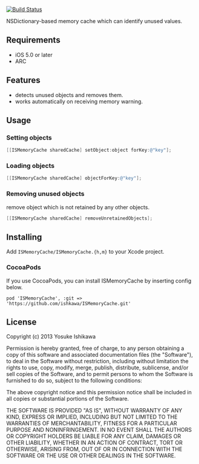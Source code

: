 [![Build Status](https://travis-ci.org/ishkawa/ISMemoryCache.png)](https://travis-ci.org/ishkawa/ISMemoryCache)

NSDictionary-based memory cache which can identify unused values.

## Requirements

- iOS 5.0 or later
- ARC

## Features

- detects unused objects and removes them.
- works automatically on receiving memory warning.

## Usage

### Setting objects

```objectivec
[[ISMemoryCache sharedCache] setObject:object forKey:@"key"];
```

### Loading objects

```objectivec
[[ISMemoryCache sharedCache] objectForKey:@"key"];
```

### Removing unused objects

remove object which is not retained by any other objects.

```objectivec
[[ISMemoryCache sharedCache] removeUnretainedObjects];
```

## Installing

Add `ISMemoryCache/ISMemoryCache.{h,m}` to your Xcode project.

### CocoaPods

If you use CocoaPods, you can install ISMemoryCache by inserting config below.

```
pod 'ISMemoryCache', :git => 'https://github.com/ishkawa/ISMemoryCache.git'
```

## License

Copyright (c) 2013 Yosuke Ishikawa

Permission is hereby granted, free of charge, to any person obtaining a copy of this software and associated documentation files (the "Software"), to deal in the Software without restriction, including without limitation the rights to use, copy, modify, merge, publish, distribute, sublicense, and/or sell copies of the Software, and to permit persons to whom the Software is furnished to do so, subject to the following conditions:

The above copyright notice and this permission notice shall be included in all copies or substantial portions of the Software.

THE SOFTWARE IS PROVIDED "AS IS", WITHOUT WARRANTY OF ANY KIND, EXPRESS OR IMPLIED, INCLUDING BUT NOT LIMITED TO THE WARRANTIES OF MERCHANTABILITY, FITNESS FOR A PARTICULAR PURPOSE AND NONINFRINGEMENT. IN NO EVENT SHALL THE AUTHORS OR COPYRIGHT HOLDERS BE LIABLE FOR ANY CLAIM, DAMAGES OR OTHER LIABILITY, WHETHER IN AN ACTION OF CONTRACT, TORT OR OTHERWISE, ARISING FROM, OUT OF OR IN CONNECTION WITH THE SOFTWARE OR THE USE OR OTHER DEALINGS IN THE SOFTWARE.
